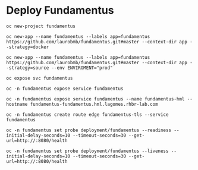 # Deploy Fundamentus

    oc new-project fundamentus

    oc new-app --name fundamentus --labels app=fundamentus https://github.com/laurobmb/fundamentus.git#master --context-dir app --strategy=docker

    oc new-app --name fundamentus --labels app=fundamentus https://github.com/laurobmb/fundamentus.git#master --context-dir app --strategy=source --env ENVIROMENT="prod"

    oc expose svc fundamentus

    oc -n fundamentus expose service fundamentus

    oc -n fundamentus expose service fundamentus --name fundamentus-hml --hostname fundamentus-fundamentus.hml.lagomes.rhbr-lab.com

    oc -n fundamentus create route edge fundamentus-tls --service fundamentus

    oc -n fundamentus set probe deployment/fundamentus --readiness --initial-delay-seconds=10 --timeout-seconds=30 --get-url=http://:8080/health

    oc -n fundamentus set probe deployment/fundamentus --liveness --initial-delay-seconds=10 --timeout-seconds=30 --get-url=http://:8080/health
